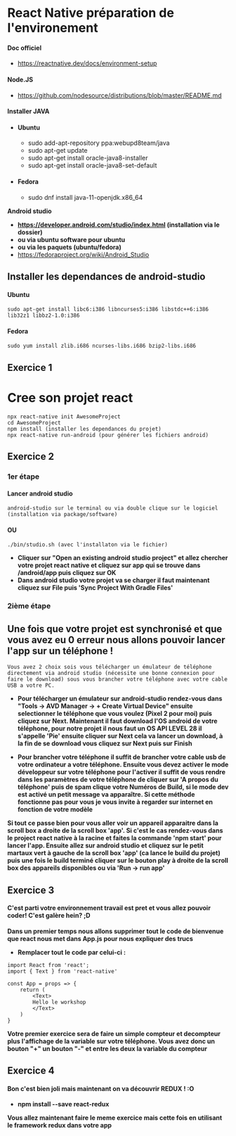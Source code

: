 # React Native préparation de l'environement

#### Doc officiel
* https://reactnative.dev/docs/environment-setup

#### Node.JS
* https://github.com/nodesource/distributions/blob/master/README.md

#### Installer JAVA 
* #### Ubuntu
    * sudo add-apt-repository ppa:webupd8team/java
    * sudo apt-get update
    * sudo apt-get install oracle-java8-installer
    * sudo apt-get install oracle-java8-set-default
* #### Fedora
    * sudo dnf install java-11-openjdk.x86_64

**Android studio**
* **https://developer.android.com/studio/index.html (installation via le dossier)**
* **ou via ubuntu software pour ubuntu**
* **ou via les paquets (ubuntu/fedora)**
* https://fedoraproject.org/wiki/Android_Studio

## Installer les dependances de android-studio
#### Ubuntu
    sudo apt-get install libc6:i386 libncurses5:i386 libstdc++6:i386 lib32z1 libbz2-1.0:i386
#### Fedora
    sudo yum install zlib.i686 ncurses-libs.i686 bzip2-libs.i686


## Exercice 1 

# Cree son projet react
    npx react-native init AwesomeProject
    cd AwesomeProject
    npm install (installer les dependances du projet)
    npx react-native run-android (pour générer les fichiers android)

## Exercice 2

### 1er étape

#### Lancer android studio
    android-studio sur le terminal ou via double clique sur le logiciel (installation via package/software)
#### OU
    ./bin/studio.sh (avec l'installaton via le fichier)

* **Cliquer sur "Open an existing android studio project" et allez chercher votre projet react native et cliquez sur app qui se trouve dans /android/app puis cliquez sur OK**
* **Dans android studio votre projet va se charger il faut maintenant cliquez sur File puis 'Sync Project With Gradle Files'**

### 2ième étape

## Une fois que votre projet est synchronisé et que vous avez eu 0 erreur nous allons pouvoir lancer l'app sur un téléphone !

    Vous avez 2 choix sois vous télécharger un émulateur de téléphone directement via android studio (nécessite une bonne connexion pour faire le download) sous vous brancher votre téléphone avec votre cable USB a votre PC.

* **Pour télécharger un émulateur sur android-studio rendez-vous dans "Tools -> AVD Manager -> + Create Virtual Device" ensuite selectionner le téléphone que vous voulez (Pixel 2 pour moi) puis cliquez sur Next. Maintenant il faut download l'OS android de votre téléphone, pour notre projet il nous faut un OS API LEVEL 28 il s'appelle 'Pie' ensuite cliquer sur Next cela va lancer un download, à la fin de se download vous cliquez sur Next puis sur Finish**

* **Pour brancher votre téléphone il suffit de brancher votre cable usb de votre ordinateur a votre téléphone. Ensuite vous devez activer le mode développeur sur votre téléphone pour l'activer il suffit de vous rendre dans les paramètres de votre téléphone de cliquer sur 'A propos du téléphone' puis de spam clique votre Numéros de Build, si le mode dev est activé un petit message va apparaître. Si cette méthode fonctionne pas pour vous je vous invite à regarder sur internet en fonction de votre modèle**

**Si tout ce passe bien pour vous aller voir un appareil apparaitre dans la scroll box a droite de la scroll box 'app'. Si c'est le cas rendez-vous dans le project react native à la racine et faites la commande 'npm start' pour lancer l'app. Ensuite allez sur android studio et cliquez sur le petit martaux vert à gauche de la scroll box 'app' (ca lance le build du projet) puis une fois le build terminé cliquer sur le bouton play à droite de la scroll box des appareils disponibles ou via 'Run -> run app'**

## Exercice 3

#### C'est parti votre environnement travail est pret et vous allez pouvoir coder! C'est galère hein? ;D

**Dans un premier temps nous allons supprimer tout le code de bienvenue que react nous met dans App.js pour nous expliquer des trucs**

* **Remplacer tout le code par celui-ci :**

```
import React from 'react';
import { Text } from 'react-native'

const App = props => {
    return (
        <Text>
        Hello le workshop
        </Text>
    )
}
```

**Votre premier exercice sera de faire un simple compteur et decompteur plus l'affichage de la variable sur votre téléphone. Vous avez donc un bouton "+" un bouton "-" et entre les deux la variable du compteur**

## Exercice 4

#### Bon c'est bien joli mais maintenant on va découvrir REDUX ! :O

* **npm install --save react-redux**

**Vous allez maintenant faire le meme exercice mais cette fois en utilisant le framework redux dans votre app**